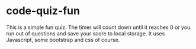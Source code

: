 # code-quiz-fun
This is a simple fun quiz. The timer will count down until it reaches 0 or you run out of questions and save your score to local storage. It uses Javascript, some bootstrap and css of course.